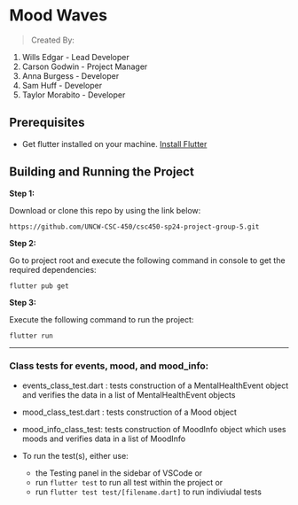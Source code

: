 # Mood Waves

> Created By:

1. Wills Edgar - Lead Developer
2. Carson Godwin - Project Manager
3. Anna Burgess - Developer
4. Sam Huff - Developer
5. Taylor Morabito - Developer

## Prerequisites

- Get flutter installed on your machine. [Install Flutter](https://flutter.dev/docs/get-started/install)

## Building and Running the Project

**Step 1:**

Download or clone this repo by using the link below:

```
https://github.com/UNCW-CSC-450/csc450-sp24-project-group-5.git
```

**Step 2:**

Go to project root and execute the following command in console to get the required dependencies:

```
flutter pub get
```

**Step 3:**

Execute the following command to run the project:

```
flutter run
```

***
### Class tests for events, mood, and mood_info: 
- events_class_test.dart : tests construction of a MentalHealthEvent object and verifies the data in a list of MentalHealthEvent objects
- mood_class_test.dart : tests construction of a Mood object
- mood_info_class_test: tests construction of MoodInfo object which uses moods and verifies data in a list of MoodInfo

- To run the test(s), either use:
  - the Testing panel in the sidebar of VSCode or
  - run ``` flutter test ``` to run all test within the project or
  - run ``` flutter test test/[filename.dart] ``` to run indiviudal tests 
